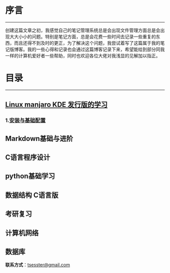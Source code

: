 # 序言
------
创建这篇文章之初，我感觉自己的笔记管理系统总是会出现文件管理方面总是会出现大大小小的问题。特别是笔记方面，总是会花费一些时间去记录一些重复的东西，而且还得不到及时的更正，为了解决这个问题，我尝试着写了这篇属于我的笔记版博客。我的一些心得和记录也会通过这篇博客记录下来，希望能给到部分同我一样的计算机爱好者一些帮助，同时也欢迎各位大佬对我浅显的见解加以指正。
# 目录
------

## [Linux manjaro KDE 发行版的学习](https://github.com/tsesster/tsesster.github.io/blob/main/linuxlearn.md#linux-manjaro-kde%E5%8F%91%E8%A1%8C%E7%89%88%E5%AD%A6%E4%B9%A0)
 
### 1.[安装与基础配置](https://github.com/tsesster/tsesster.github.io/blob/main/linuxlearn.md#%E5%AE%89%E8%A3%85%E4%B8%8E%E9%85%8D%E7%BD%AE)

## Markdown基础与进阶
## C语言程序设计
## python基础学习
## 数据结构 C语言版
## 考研复习
## 计算机网络
## 数据库

**联系方式**：tsesster@gmail.com 
